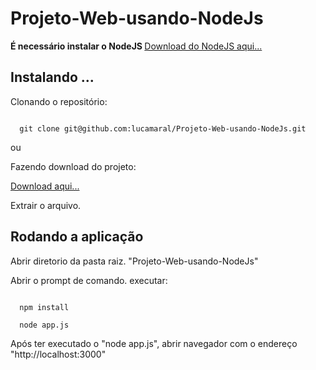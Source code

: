 Projeto-Web-usando-NodeJs
=========================

<strong> É necessário instalar o NodeJS </strong>
<a href="http://nodejs.org/"> Download do NodeJS aqui... </a>

<h2> Instalando ... </h2>

Clonando o repositório:

<code>
  git clone git@github.com:lucamaral/Projeto-Web-usando-NodeJs.git
</code>

ou

Fazendo download do projeto:

<a href="https://github.com/lucamaral/Projeto-Web-usando-NodeJs/archive/master.zip"> Download aqui... </a>

Extrair o arquivo.

<h2> Rodando a aplicação </h2>

Abrir diretorio da pasta raiz.
"Projeto-Web-usando-NodeJs"

Abrir o prompt de comando.
executar:

<code>
  npm install
</code>
<code>
  node app.js
</code>
<p> 
  Após ter executado o "node app.js", abrir navegador com o endereço "http://localhost:3000"
</p>
